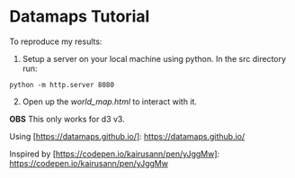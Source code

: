 # Datamaps Tutorial

To reproduce my results:
1. Setup a server on your local machine using python. In the src directory run:  
  <pre><code>python -m http.server 8080
</code></pre>

2. Open up the _world_map.html_ to interact with it.

**OBS** This only works for d3 v3.

Using [https://datamaps.github.io/]: https://datamaps.github.io/

Inspired by [https://codepen.io/kairusann/pen/yJggMw]: https://codepen.io/kairusann/pen/yJggMw
